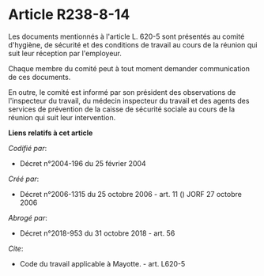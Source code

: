 # Article R238-8-14

Les documents mentionnés à l'article L. 620-5 sont présentés au comité d'hygiène, de sécurité et des conditions de travail au
cours de la réunion qui suit leur réception par l'employeur. 

Chaque membre du comité peut à tout moment demander communication de ces documents. 

En outre, le comité est informé par son président des observations de l'inspecteur du travail, du médecin inspecteur du
travail et des agents des services de prévention de la caisse de sécurité sociale au cours de la réunion qui suit leur
intervention.

**Liens relatifs à cet article**

_Codifié par_:

  - Décret n°2004-196 du 25 février 2004

_Créé par_:

  - Décret n°2006-1315 du 25 octobre 2006 - art. 11 () JORF 27 octobre 2006

_Abrogé par_:

  - Décret n°2018-953 du 31 octobre 2018 - art. 56

_Cite_:

  - Code du travail applicable à Mayotte. - art. L620-5
